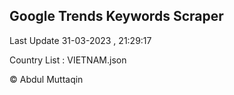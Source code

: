 

## Google Trends Keywords Scraper 
 
Last Update 31-03-2023 , 21:29:17

Country List :
VIETNAM.json



© Abdul Muttaqin 
